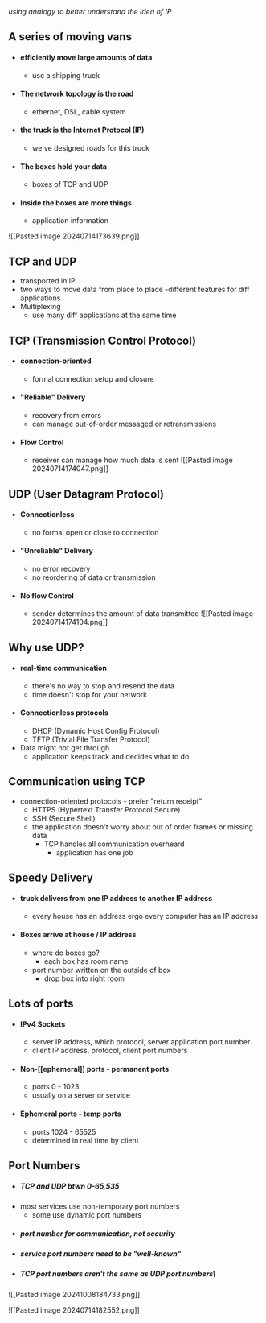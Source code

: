 _using analogy to better understand the idea of IP_
## A series of moving vans
- #### efficiently move large amounts of data
	- use a shipping truck
- #### The network topology is the road
	- ethernet, DSL, cable system
- #### the truck is the Internet Protocol (IP)
	- we've designed roads for this truck
- #### The boxes hold your data
	- boxes of TCP and UDP
- #### Inside the boxes are more things
	- application information

![[Pasted image 20240714173639.png]]

## TCP and UDP
- transported in IP
- two ways to move data from place to place
	-different features for diff applications
- Multiplexing
	- use many diff applications at the same time

## TCP (Transmission Control Protocol)
- #### connection-oriented 
	- formal connection setup and closure
- #### "Reliable" Delivery
	- recovery from errors
	- can manage out-of-order messaged or retransmissions
- #### Flow Control
	- receiver can manage how much data is sent
![[Pasted image 20240714174047.png]]

## UDP (User Datagram Protocol)
- #### Connectionless
	- no formal open or close to connection 
- #### "Unreliable" Delivery 
	- no error recovery 
	- no reordering of data or transmission
- #### No flow Control
	- sender determines the amount of data transmitted
![[Pasted image 20240714174104.png]]

## Why use UDP?
- #### real-time communication
	- there's no way to stop and resend the data
	- time doesn't stop for your network
- #### Connectionless protocols
	- DHCP (Dynamic Host Config Protocol) 
	- TFTP (Trivial File Transfer Protocol)
- Data might not get through
	- application keeps track and decides what to do

## Communication using TCP
- connection-oriented protocols - prefer "return receipt"
	- HTTPS (Hypertext Transfer Protocol Secure)
	- SSH (Secure Shell)
	- the application doesn't worry about out of order frames or missing data
		- TCP handles all communication overheard
			- application has one job

## Speedy Delivery
- #### truck delivers from one IP address to another IP address
	- every house has an address ergo every computer has an IP address
- #### Boxes arrive at house / IP address
	- where do boxes go?
		- each box has room name
	- port number written on the outside of box
		- drop box into right room

## Lots of ports
- #### IPv4 Sockets
	-  server IP address, which protocol, server application port number
	- client IP address, protocol, client port numbers
- #### Non-[[ephemeral]] ports - permanent ports
	- ports 0 - 1023
	- usually on a server or service
- #### Ephemeral ports  - temp ports
	- ports 1024 - 65525
	- determined in real time by client 

## Port Numbers
- ##### TCP and UDP btwn 0-65,535
- most services use non-temporary port numbers
	- some use dynamic port numbers
- ##### port number for communication, not security
- ##### service port numbers need to be "well-known"
- ##### TCP port numbers aren't the same as UDP port numbers\


![[Pasted image 20241008184733.png]]


![[Pasted image 20240714182552.png]]